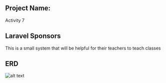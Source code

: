## Project Name:

Activity 7

## Laravel Sponsors

This is a small system that will be helpful for their teachers to teach classes

## ERD

![alt text](https://github.com/ArturoMgzm/web-activity-/blob/main/ERD.png?raw=true)
